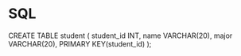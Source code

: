 # SQL

CREATE TABLE student (
    student_id INT,
    name VARCHAR(20),
    major VARCHAR(20),
    PRIMARY KEY(student_id)
);
